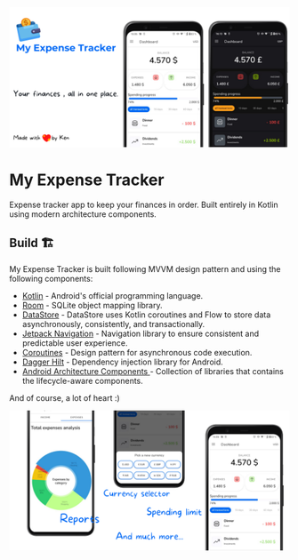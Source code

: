 ![](https://github.com/KenAli77/ExpenseTracker/blob/master/1.png)

# My Expense Tracker

Expense tracker app to keep your finances in order. 
Built entirely in Kotlin using modern architecture components.


## Build 🏗️

My Expense Tracker is built following MVVM design pattern and using the following components:

- [Kotlin]() - Android's official programming language.
- [Room](https://developer.android.com/jetpack/androidx/releases/room?hl=en) - SQLite object mapping library.
- [DataStore](https://developer.android.com/jetpack/androidx/releases/datastore?hl=en) -  DataStore uses Kotlin coroutines and Flow to store data asynchronously, consistently, and transactionally.
- [Jetpack Navigation](https://developer.android.com/guide/navigation) - Navigation library to ensure consistent and predictable user experience.
- [Coroutines](https://developer.android.com/kotlin/coroutines) - Design pattern for asynchronous code execution.
- [Dagger Hilt](https://developer.android.com/training/dependency-injection/hilt) - Dependency injection library for Android.
- [Android Architecture Components ](https://developer.android.com/topic/architecture) - Collection of libraries that contains the lifecycle-aware components.

And of course, a lot of heart :)

![](https://github.com/KenAli77/ExpenseTracker/blob/master/My%20Expense%20Tracker%20GitHub%20Banner.png)
